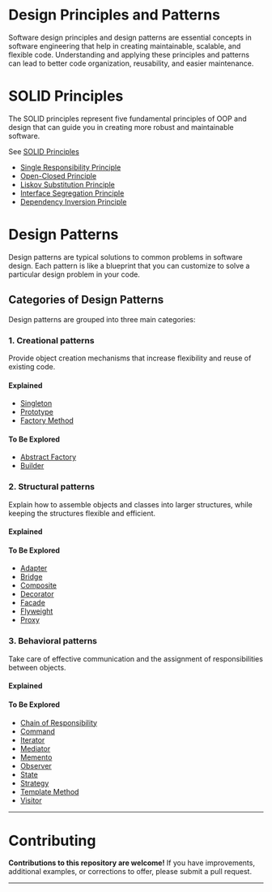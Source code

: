 # Design Principles and Patterns

Software design principles and design patterns are essential concepts in software engineering that help in creating maintainable, scalable, and flexible code. Understanding and applying these principles and patterns can lead to better code organization, reusability, and easier maintenance.

# SOLID Principles
The SOLID principles represent five fundamental principles of OOP and design that can guide you in creating more robust and maintainable software.

See [SOLID Principles](./SOLID/README.md)
 - [Single Responsibility Principle](./SOLID/Single_Responsibility_Principle.md)
 - [Open-Closed Principle](./SOLID/Open_Closed_Principle.md)
 - [Liskov Substitution Principle](./SOLID/Liskov_Substitution_Principle.md)
 - [Interface Segregation Principle](./SOLID/Interface_Segregation_Principle.md)
 - [Dependency Inversion Principle](./SOLID/Dependency_Inversion_Principle.md)


# Design Patterns

Design patterns are typical solutions to common problems in software design. Each pattern is like a blueprint that you can customize to solve a particular design problem in your code.

## Categories of Design Patterns

Design patterns are grouped into three main categories:

### 1. Creational patterns

Provide object creation mechanisms that increase flexibility and reuse of existing code.

#### Explained

- [Singleton](./creational/singleton.md)
- [Prototype](./creational/prototype.md)
- [Factory Method](./creational/factory-method.md)

#### To Be Explored

- [Abstract Factory](./creational/abstract-factory.md)
- [Builder](./creational/builder.md)

### 2. Structural patterns

Explain how to assemble objects and classes into larger structures, while keeping the structures flexible and efficient.

#### Explained

#### To Be Explored
- [Adapter](./structural/adapter.md)
- [Bridge](./structural/bridge.md)
- [Composite](./structural/composite.md)
- [Decorator](./structural/decorator.md)
- [Facade](./structural/facade.md)
- [Flyweight](./structural/flyweight.md)
- [Proxy](./structural/proxy.md)


### 3. Behavioral patterns

Take care of effective communication and the assignment of responsibilities between objects.

#### Explained

#### To Be Explored
- [Chain of Responsibility](./behavioral/chain-of-responsibility.md)
- [Command](./behavioral/command.md)
- [Iterator](./behavioral/iterator.md)
- [Mediator](./behavioral/mediator.md)
- [Memento](./behavioral/memento.md)
- [Observer](./behavioral/observer.md)
- [State](./behavioral/state.md)
- [Strategy](./behavioral/strategy.md)
- [Template Method](./behavioral/template-method.md)
- [Visitor](./behavioral/visitor.md)

---------------------------------------------

# Contributing

**Contributions to this repository are welcome!** If you have improvements, additional examples, or corrections to offer, please submit a pull request.

---------------------------------------------